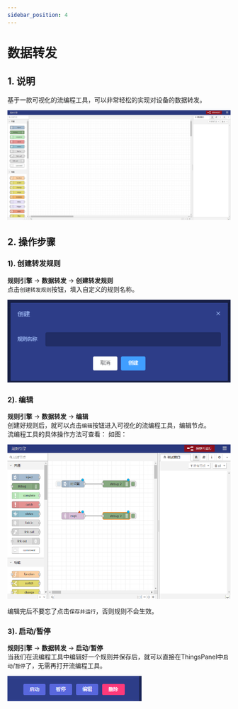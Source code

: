 ```yaml
---
sidebar_position: 4
---
```


# 数据转发

## 1. 说明
基于一款可视化的流编程工具，可以非常轻松的实现对设备的数据转发。

![](images/access_engine_01_01.png)

## 2. 操作步骤

### 1). 创建转发规则
**规则引擎** -> **数据转发** -> **创建转发规则**  
点击`创建转发规则`按钮，填入自定义的规则名称。

![img.png](images/access_engine_02_01.png)

### 2). 编辑
**规则引擎** -> **数据转发** -> **编辑**  
创建好规则后，就可以点击`编辑`按钮进入可视化的流编程工具，编辑节点。  
流编程工具的具体操作方法可查看： 
如图：

![img.png](images/access_engine_02_02.png)

编辑完后不要忘了点击`保存并运行`，否则规则不会生效。

### 3). 启动/暂停
**规则引擎** -> **数据转发** -> **启动**/**暂停**  
当我们在流编程工具中编辑好一个规则并保存后，就可以直接在ThingsPanel中`启动`/`暂停`了，无需再打开流编程工具。

![img.png](images/access_engine_02_03.png)
